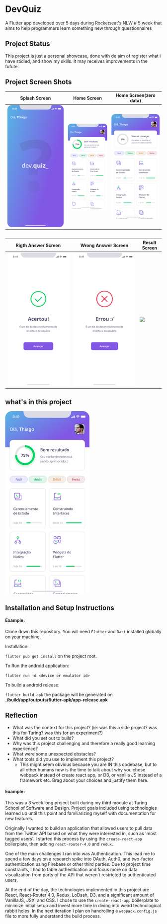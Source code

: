 # DevQuiz

A Flutter app developed over 5 days during Rocketseat's NLW # 5 week that aims to help programmers learn something new through questionnaires

## Project Status

This project is just a personal showcase, done with de aim of  register what i have stidied, and show my skills. It may receives improvements in the fufute.

## Project Screen Shots

| Splash Screen                                                                | Home Screen                             | Home Screen(zero data)                             |
| ---------------------------------------------------------------------------- | --------------------------------------- | -------------------------------------------------- |
| <img title="" src="assets/images/screenshots/Splash.png" alt="" width="772"> | ![](assets/images/screenshots/Home.png) | ![](assets/images/screenshots/Home(zero-data).png) |

## 

| Rigth Answer Screen                      | Wrong Answer Screen                       | Result Screen                               |
| ---------------------------------------- | ----------------------------------------- | ------------------------------------------- |
| ![](assets/images/screenshots/Certo.png) | ![](assets/images/screenshots/Errado.png) | ![](assets/images/screenshots/Parabéns.png) |

## what's in this project

<img title="" src="assets/images/screenshots/Home.png" alt="image" width="271" data-align="center">

## Installation and Setup Instructions

#### Example:

Clone down this repository. You will need `Flutter` and `Dart` installed globally on your machine.  

Installation:

`flutter pub get install` on the project root.  

To Run the android application:  

`flutter run -d <device or emulator id>`  

To build a android release:

`flutter build apk` the package will be generated on **./build/app/outputs/flutter-apk/app-release.apk**

## Reflection

- What was the context for this project? (ie: was this a side project? was this for Turing? was this for an experiment?)
- What did you set out to build?
- Why was this project challenging and therefore a really good learning experience?
- What were some unexpected obstacles?
- What tools did you use to implement this project?
  - This might seem obvious because you are IN this codebase, but to all other humans now is the time to talk about why you chose webpack instead of create react app, or D3, or vanilla JS instead of a framework etc. Brag about your choices and justify them here.  

#### Example:

This was a 3 week long project built during my third module at Turing School of Software and Design. Project goals included using technologies learned up until this point and familiarizing myself with documentation for new features.  

Originally I wanted to build an application that allowed users to pull data from the Twitter API based on what they were interested in, such as 'most tagged users'. I started this process by using the `create-react-app` boilerplate, then adding `react-router-4.0` and `redux`.  

One of the main challenges I ran into was Authentication. This lead me to spend a few days on a research spike into OAuth, Auth0, and two-factor authentication using Firebase or other third parties. Due to project time constraints, I had to table authentication and focus more on data visualization from parts of the API that weren't restricted to authenticated users.

At the end of the day, the technologies implemented in this project are React, React-Router 4.0, Redux, LoDash, D3, and a significant amount of VanillaJS, JSX, and CSS. I chose to use the `create-react-app` boilerplate to minimize initial setup and invest more time in diving into weird technological rabbit holes. In the next iteration I plan on handrolling a `webpack.config.js` file to more fully understand the build process.